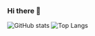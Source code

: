 ### Hi there 👋

![GitHub stats](https://github-readme-stats.vercel.app/api?username=AkariRin&count_private=true&show_icons=true&locale=cn&hide_border=true)
![Top Langs](https://github-readme-stats.vercel.app/api/top-langs/?username=AkariRin&hide=hack&layout=compact&hide_border=true)

